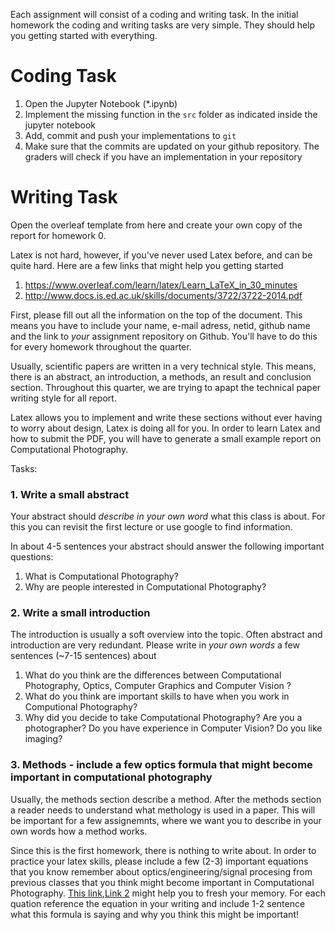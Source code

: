 Each assignment will consist of a coding and writing task. In the initial homework the coding and writing tasks are very simple. They should help you getting started with everything.

# Coding Task

1. Open the Jupyter Notebook (*.ipynb)
2. Implement the missing function in the `src` folder as indicated inside the jupyter notebook
3. Add, commit and push your implementations to `git`
4. Make sure that the commits are updated on your github repository. The graders will check if you have an implementation in your repository

#  Writing Task

Open the overleaf template from here and create your own copy of the report for homework 0.

Latex is not hard, however, if you've never used Latex before, and can be quite hard. Here are a few links that might help you getting started
1. https://www.overleaf.com/learn/latex/Learn_LaTeX_in_30_minutes
2. http://www.docs.is.ed.ac.uk/skills/documents/3722/3722-2014.pdf

First, please fill out all the information on the top of the document. This means you have to include your name, e-mail adress, netid, github name and the link to *your* assignment repository on Github. You'll have to do this for every homework throughout the quarter.

Usually, scientific papers are written in a very technical style. This means, there is an abstract, an introduction, a methods, an result and conclusion section. Throughout this quarter, we are trying to apapt the technical paper writing style for all report.

Latex allows you to implement and write these sections without ever having to worry about design, Latex is doing all for you. In order to learn Latex and how to submit the PDF, you will have to generate a small example report on Computational Photography.

Tasks:
### 1. Write a small abstract
Your abstract should *describe in your own word* what this class is about. For this you can revisit the first lecture or use google to find information.

In about 4-5 sentences your abstract should answer the following important questions:
1. What is Computational Photography?
2. Why are people interested in Computational Photography?

### 2. Write a small introduction
The introduction is usually a soft overview into the topic. Often abstract and introduction are very redundant. Please write in *your own words* a few sentences (~7-15 sentences) about
1. What do you think are the differences between Computational Photography, Optics, Computer Graphics and Computer Vision ?
2. What do you think are important skills to have when you work in Computional Photography?
3. Why did you decide to take Computational Photography? Are you a photographer? Do you have experience in Computer Vision? Do you like imaging? 

### 3. Methods - include a few optics formula that might become important in computational photography
Usually, the methods section describe a method. After the methods section a reader needs to understand what methology is used in a paper. This will be important for a few assignemnts, where we want you to describe in your own words how a method works.

Since this is the first homework, there is nothing to write about. In order to practice your latex skills, please include a few (2-3) important equations that you know remember about optics/engineering/signal procesing from previous classes that you think might become important in Computational Photography. [This link](https://www.newport.com/n/optics-formulas),[Link 2](https://www.dummies.com/education/science/physics/optics-for-dummies-cheat-sheet/) might help you to fresh your memory. For each quation reference the equation in your writing and include 1-2 sentence what this formula is saying and why you think this might be important!

### 
